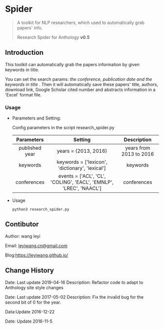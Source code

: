 # Spider

> A toolkit for NLP researchers, which used to automatically grab papers' info. 
>
> Research Spider for Anthology **v0.5**

## Introduction

This toolkit can automatically grab the papers information by given keywords in title. 

You can set the search params: *the conference, publication date and the keywords in title* . Then it will automatically save these papers' title, authors, download link, Google Scholar cited number and abstracts information in a 'Excel' format file.

### Usage

- Parameters and Setting:

  Config parameters in the script research_spider.py

  |   Parameters   |                 Setting                  |       Description       |
  | :------------: | :--------------------------------------: | :---------------------: |
  | published year |           years = (2013, 2016)           | years from 2013 to 2016 |
  |    keywords    | keywords = ['lexicon', 'dictionary', 'lexical'] |        keywords         |
  |  conferences   | events = ['ACL', 'CL', 'COLING', 'EACL', 'EMNLP', 'LREC', 'NAACL'] |       conferences       |


- Usage

  ```shell
  python3 research_spider.py
  ```

## Contibutor

Author: wang leyi

Email: leyiwang.cn@gmail.com

Blog:https://leyiwang.github.io/

## Change History

Date: Last update 2019-04-16 Description: Refactor code to adapt to Anthology site style changes

Date: Last update 2017-05-02 Description: Fix the invalid bug for the second bit of 0 for the year.

Data:Update 2016-12-22

Date: Update 2016-11-5

